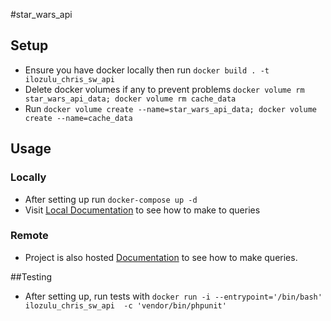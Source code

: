 #star_wars_api


## Setup
- Ensure you have docker locally then run `docker build . -t ilozulu_chris_sw_api`
- Delete docker volumes if any to prevent problems `docker volume rm star_wars_api_data; docker volume rm cache_data`
- Run `docker volume create --name=star_wars_api_data; docker volume create --name=cache_data`

## Usage
   ### Locally
   - After setting up run `docker-compose up -d`
   - Visit [Local Documentation](localhost:8081/api/documentation) to see how to make to queries
   
   ### Remote
   - Project is also hosted [Documentation](http://chris-starwars-api.herokuapp.com/api/documentation) 
   to see how to make queries.


##Testing
- After setting up, run tests with `docker run -i --entrypoint='/bin/bash'  ilozulu_chris_sw_api  -c 'vendor/bin/phpunit'`